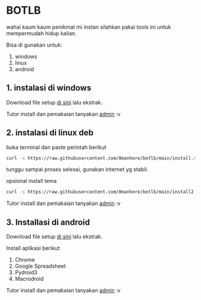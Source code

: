 # BOTLB
wahai kaum kaum penikmat mi instan silahkan pakai tools ini untuk mempermudah hidup kalian.

Bisa di gunakan untuk:
1. windows
2. linux
3. android

## 1. instalasi di windows

Download file setup [di sini](https://tinyurl.com/botlogbook) lalu ekstrak.

Tutor install dan pemakaian tanyakan [admin](https://discord.com/channels/1393833236937052223/1393833541795844096) :v

## 2. instalasi di linux deb

buka terminal dan paste perintah berikut
```bash
curl -s https://raw.githubusercontent.com/8manhere/botlb/main/install.sh | bash
```
tunggu sampai proses selesai, gunakan internet yg stabil.

opsional install tema

```bash
curl -s https://raw.githubusercontent.com/8manhere/botlb/main/install2.sh | bash
```

Tutor install dan pemakaian tanyakan [admin](https://discord.com/channels/1393833236937052223/1393833541795844096) :v

## 3. Installasi di android

Download file setup [di sini](https://github.com/8manhere/botlb/raw/main/BOTLB3.zip) lalu ekstrak.

Install aplikasi berikut:
1. Chrome
2. Google Spreadsheet
3. Pydroid3
4. Macrodroid

Tutor install dan pemakaian tanyakan [admin](https://discord.com/channels/1393833236937052223/1393833541795844096) :v
